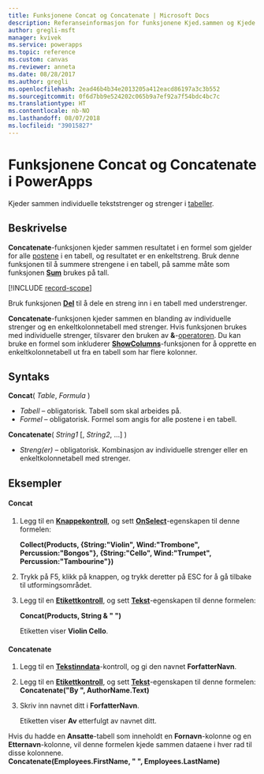 ```yaml
---
title: Funksjonene Concat og Concatenate | Microsoft Docs
description: Referanseinformasjon for funksjonene Kjed.sammen og Kjede.sammen i PowerApps, inkludert syntaks og eksempler
author: gregli-msft
manager: kvivek
ms.service: powerapps
ms.topic: reference
ms.custom: canvas
ms.reviewer: anneta
ms.date: 08/28/2017
ms.author: gregli
ms.openlocfilehash: 2ead46b4b34e2013205a412eacd86197a3c3b552
ms.sourcegitcommit: 0f6d7bb9e524202c065b9a7ef92a7f54bdc4bc7c
ms.translationtype: HT
ms.contentlocale: nb-NO
ms.lasthandoff: 08/07/2018
ms.locfileid: "39015827"
---
```

# <a name="concat-and-concatenate-functions-in-powerapps"></a>Funksjonene Concat og Concatenate i PowerApps
Kjeder sammen individuelle tekststrenger og strenger i [tabeller](../working-with-tables.md).

## <a name="description"></a>Beskrivelse
**Concatenate**-funksjonen kjeder sammen resultatet i en formel som gjelder for alle [postene](../working-with-tables.md#records) i en tabell, og resultatet er en enkeltstreng. Bruk denne funksjonen til å summere strengene i en tabell, på samme måte som funksjonen **[Sum](function-aggregates.md)** brukes på tall.

[!INCLUDE [record-scope](../../../includes/record-scope.md)]

Bruk funksjonen **[Del](function-split.md)** til å dele en streng inn i en tabell med understrenger.

**Concatenate**-funksjonen kjeder sammen en blanding av individuelle strenger og en enkeltkolonnetabell med strenger. Hvis funksjonen brukes med individuelle strenger, tilsvarer den bruken av **&**-[operatoren](operators.md). Du kan bruke en formel som inkluderer **[ShowColumns](function-table-shaping.md)**-funksjonen for å opprette en enkeltkolonnetabell ut fra en tabell som har flere kolonner.

## <a name="syntax"></a>Syntaks
**Concat**( *Table*, *Formula* )

* *Tabell* – obligatorisk.  Tabell som skal arbeides på.
* *Formel* – obligatorisk.  Formel som angis for alle postene i en tabell.

**Concatenate**( *String1* [, *String2*, ...] )

* *Streng(er)* – obligatorisk.  Kombinasjon av individuelle strenger eller en enkeltkolonnetabell med strenger.

## <a name="examples"></a>Eksempler
#### <a name="concat"></a>Concat
1. Legg til en **[Knappekontroll](../controls/control-button.md)**, og sett **[OnSelect](../controls/properties-core.md)**-egenskapen til denne formelen:
   
    **Collect(Products, {String:"Violin", Wind:"Trombone", Percussion:"Bongos"}, {String:"Cello", Wind:"Trumpet", Percussion:"Tambourine"})**
2. Trykk på F5, klikk på knappen, og trykk deretter på ESC for å gå tilbake til utformingsområdet.
3. Legg til en **[Etikettkontroll](../controls/control-text-box.md)**, og sett **[Tekst](../controls/properties-core.md)**-egenskapen til denne formelen:
   
    **Concat(Products, String & " ")**
   
    Etiketten viser **Violin Cello**.

#### <a name="concatenate"></a>Concatenate
1. Legg til en **[Tekstinndata](../controls/control-text-input.md)**-kontroll, og gi den navnet **ForfatterNavn**.
2. Legg til en **[Etikettkontroll](../controls/control-text-box.md)**, og sett **[Tekst](../controls/properties-core.md)**-egenskapen til denne formelen:<br>
   **Concatenate("By ", AuthorName.Text)**
3. Skriv inn navnet ditt i **ForfatterNavn**.
   
    Etiketten viser **Av** etterfulgt av navnet ditt.

Hvis du hadde en **Ansatte**-tabell som inneholdt en **Fornavn**-kolonne og en **Etternavn**-kolonne, vil denne formelen kjede sammen dataene i hver rad til disse kolonnene.
<br>**Concatenate(Employees.FirstName, " ", Employees.LastName)**

